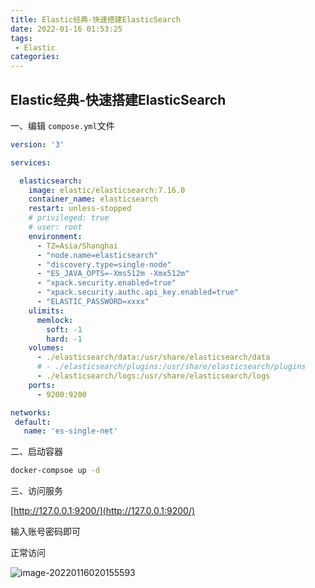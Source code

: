 ```yaml
---
title: Elastic经典-快速搭建ElasticSearch
date: 2022-01-16 01:53:25
tags:
 - Elastic
categories:
---
```


## Elastic经典-快速搭建ElasticSearch

一、编辑 `compose.yml`文件

```yaml
version: '3'

services:

  elasticsearch:
    image: elastic/elasticsearch:7.16.0
    container_name: elasticsearch
    restart: unless-stopped
    # privileged: true
    # user: root
    environment:
      - TZ=Asia/Shanghai
      - "node.name=elasticsearch"
      - "discovery.type=single-node"
      - "ES_JAVA_OPTS=-Xms512m -Xmx512m"
      - "xpack.security.enabled=true"
      - "xpack.security.authc.api_key.enabled=true"
      - "ELASTIC_PASSWORD=xxxx"
    ulimits:
      memlock:
        soft: -1
        hard: -1
    volumes:
      - ./elasticsearch/data:/usr/share/elasticsearch/data
      # - ./elasticsearch/plugins:/usr/share/elasticsearch/plugins
      - ./elasticsearch/logs:/usr/share/elasticsearch/logs
    ports:
      - 9200:9200

networks:
 default:
   name: 'es-single-net'
```

二、启动容器

```bash
docker-compsoe up -d
```

三、访问服务

[http://127.0.0.1:9200/](http://127.0.0.1:9200/)

输入账号密码即可

<!-- more --> 

正常访问

![image-20220116020155593](https://s2.loli.net/2022/01/16/palQGA5gbe8mXVU.png)

